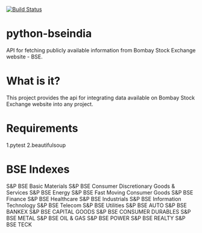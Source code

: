 [![Build Status](https://travis-ci.org/rpkharche/python-bseindia.svg?branch=master)](https://travis-ci.org/rpkharche/python-bseindia)
# python-bseindia
API for fetching publicly available information from Bombay Stock Exchange website - BSE.
# What is it?
This project provides the api for integrating data available on Bombay Stock Exchange website into any project. 
# Requirements
1.pytest
2.beautifulsoup
# BSE Indexes 

S&P BSE Basic Materials
S&P BSE Consumer Discretionary Goods & Services
S&P BSE Energy
S&P BSE Fast Moving Consumer Goods
S&P BSE Finance
S&P BSE Healthcare
S&P BSE Industrials
S&P BSE Information Technology
S&P BSE Telecom
S&P BSE Utilities
S&P BSE AUTO
S&P BSE BANKEX
S&P BSE CAPITAL GOODS
S&P BSE CONSUMER DURABLES
S&P BSE METAL
S&P BSE OIL & GAS
S&P BSE POWER
S&P BSE REALTY
S&P BSE TECK